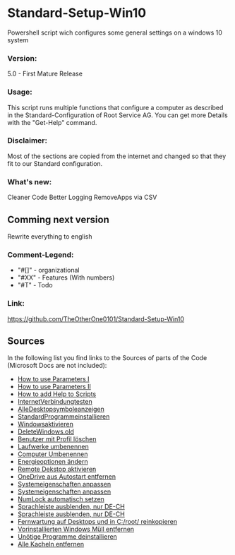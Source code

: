 # Standard-Setup-Win10
Powershell script wich configures some general settings on a windows 10 system

### Version:
5.0 - First Mature Release 

### Usage:
This script runs multiple functions that configure a computer as described in the Standard-Configuration of Root Service AG.
You can get more Details with the "Get-Help" command.

### Disclaimer:
Most of the sections are copied from the internet and changed so that they fit to our Standard configuration.

### What's new:
Cleaner Code
Better Logging
RemoveApps via CSV

## Comming next version
Rewrite everything to english

### Comment-Legend:

* "#[]"   -    organizational
* "#XX"   -    Features (With numbers)
* "#T"    -    Todo

### Link:
https://github.com/TheOtherOne0101/Standard-Setup-Win10

## Sources

In the following list you find links to the Sources of parts of the Code (Microsoft Docs are not included):

* [How to use Parameters I](https://www.red-gate.com/simple-talk/sysadmin/powershell/how-to-use-parameters-in-powershell/)
* [How to use Parameters II](https://www.red-gate.com/simple-talk/sysadmin/powershell/how-to-use-parameters-in-powershell-part-ii/)
* [How to add Help to Scripts](https://www.red-gate.com/simple-talk/sysadmin/powershell/how-to-add-help-to-powershell-scripts/)
* [InternetVerbindungtesten](https://learn-powershell.net/2011/02/07/quick-hits-test-internet-access/)
* [AlleDesktopsymboleanzeigen](https://gallery.technet.microsoft.com/scriptcenter/PowerShell-Show-Desktop-4c0f9630)
* [StandardProgrammeinstallieren](https://forum.pulseway.com/topic/1930-install-adobe-reader-dc-with-powershell/)
* [Windowsaktivieren](https://blogs.technet.microsoft.com/rgullick/2013/06/13/activating-windows-with-powershell/)
* [DeleteWindows.old](https://gallery.technet.microsoft.com/scriptcenter/How-to-Delete-the-912d772b)
* [Benutzer mit Profil löschen](https://docs.microsoft.com/en-us/powershell/module/microsoft.powershell.localaccounts/remove-localuser?view=powershell-5.1)
* [Laufwerke umbenennen](https://winaero.com/blog/change-drive-label-rename-drive-windows-10/)
* [Computer Umbenennen](https://docs.microsoft.com/en-us/powershell/module/microsoft.powershell.management/rename-computer?view=powershell-6)
* [Energieoptionen ändern](https://stackoverflow.com/questions/44921510/change-power-plan-to-high-performance)
* [Remote Dekstop aktivieren](https://www.interfacett.com/blogs/methods-to-enable-and-disable-remote-desktop-locally/)
* [OneDrive aus Autostart entfernen](https://stackoverflow.com/questions/18946024/powershell-removing-a-specific-registry-key)
* [Systemeigenschaften anpassen](https://social.technet.microsoft.com/Forums/ie/en-US/bf986cda-e3f0-4744-9a1a-b20ba71764a1/how-do-i-create-a-directory-in-powershell)
* [Systemeigenschaften anpassen](https://devblogs.microsoft.com/scripting/use-powershell-to-copy-files-and-folders-to-a-new-location/)
* [NumLock automatisch setzen](https://stackoverflow.com/questions/9794893/powershell-toggle-num-lock-on-and-off)
* [Sprachleiste ausblenden, nur DE-CH](https://stackoverflow.com/questions/47539292/remove-language-from-windows-10-using-powershell)
* [Sprachleiste ausblenden, nur DE-CH](https://stackoverflow.com/questions/56080275/why-do-we-need-brackets-in-this-example)
* [Fernwartung auf Desktops und in C:/root/ reinkopieren](https://docs.microsoft.com/en-us/powershell/module/microsoft.powershell.management/copy-item?view=powershell-6)
* [Vorinstallierten Windows Müll entfernen](https://community.spiceworks.com/scripts/show/4711-remove-junk-apps-from-windows-10)
* [Unötige Programme deinstallieren ](http://lifeofageekadmin.com/how-to-uninstall-programs-using-powershell/)
* [Alle Kacheln entfernen](https://superuser.com/questions/1068382/how-to-remove-all-the-tiles-in-the-windows-10-start-menu)
